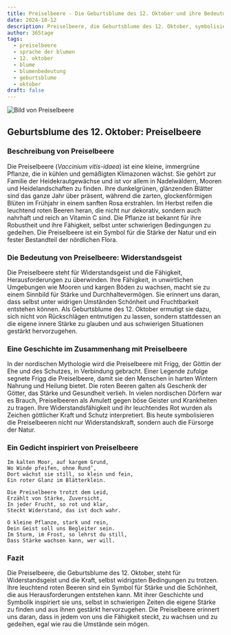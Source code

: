 ```yaml
---
title: Preiselbeere - Die Geburtsblume des 12. Oktober und ihre Bedeutung
date: 2024-10-12
description: Preiselbeere, die Geburtsblume des 12. Oktober, symbolisiert Widerstandsgeist. Erfahre mehr über ihre Geschichte, Bedeutung und Symbolik in der Sprache der Blumen.
author: 365tage
tags:
  - preiselbeere
  - sprache der blumen
  - 12. oktober
  - blume
  - blumenbedeutung
  - geburtsblume
  - oktober
draft: false
---
```


![Bild von Preiselbeere](https://cdn.pixabay.com/photo/2018/12/24/21/48/lingonberry-twig-3893546_1280.jpg#center)


## Geburtsblume des 12. Oktober: Preiselbeere

### Beschreibung von Preiselbeere

Die Preiselbeere (_Vaccinium vitis-idaea_) ist eine kleine, immergrüne Pflanze, die in kühlen und gemäßigten Klimazonen wächst. Sie gehört zur Familie der Heidekrautgewächse und ist vor allem in Nadelwäldern, Mooren und Heidelandschaften zu finden. Ihre dunkelgrünen, glänzenden Blätter sind das ganze Jahr über präsent, während die zarten, glockenförmigen Blüten im Frühjahr in einem sanften Rosa erstrahlen. Im Herbst reifen die leuchtend roten Beeren heran, die nicht nur dekorativ, sondern auch nahrhaft und reich an Vitamin C sind. Die Pflanze ist bekannt für ihre Robustheit und ihre Fähigkeit, selbst unter schwierigen Bedingungen zu gedeihen. Die Preiselbeere ist ein Symbol für die Stärke der Natur und ein fester Bestandteil der nördlichen Flora.

### Die Bedeutung von Preiselbeere: Widerstandsgeist

Die Preiselbeere steht für Widerstandsgeist und die Fähigkeit, Herausforderungen zu überwinden. Ihre Fähigkeit, in unwirtlichen Umgebungen wie Mooren und kargen Böden zu wachsen, macht sie zu einem Sinnbild für Stärke und Durchhaltevermögen. Sie erinnert uns daran, dass selbst unter widrigen Umständen Schönheit und Fruchtbarkeit entstehen können. Als Geburtsblume des 12. Oktober ermutigt sie dazu, sich nicht von Rückschlägen entmutigen zu lassen, sondern stattdessen an die eigene innere Stärke zu glauben und aus schwierigen Situationen gestärkt hervorzugehen.

### Eine Geschichte im Zusammenhang mit Preiselbeere

In der nordischen Mythologie wird die Preiselbeere mit Frigg, der Göttin der Ehe und des Schutzes, in Verbindung gebracht. Einer Legende zufolge segnete Frigg die Preiselbeere, damit sie den Menschen in harten Wintern Nahrung und Heilung bietet. Die roten Beeren galten als Geschenk der Götter, das Stärke und Gesundheit verlieh. In vielen nordischen Dörfern war es Brauch, Preiselbeeren als Amulett gegen böse Geister und Krankheiten zu tragen. Ihre Widerstandsfähigkeit und ihr leuchtendes Rot wurden als Zeichen göttlicher Kraft und Schutz interpretiert. Bis heute symbolisieren die Preiselbeeren nicht nur Widerstandskraft, sondern auch die Fürsorge der Natur.

### Ein Gedicht inspiriert von Preiselbeere

```
Im kalten Moor, auf kargem Grund,  
Wo Winde pfeifen, ohne Rund’,  
Dort wächst sie still, so klein und fein,  
Ein roter Glanz im Blätterklein.  

Die Preiselbeere trotzt dem Leid,  
Erzählt von Stärke, Zuversicht,  
In jeder Frucht, so rot und klar,  
Steckt Widerstand, das ist doch wahr.  

O kleine Pflanze, stark und rein,  
Dein Geist soll uns Begleiter sein.  
Im Sturm, im Frost, so lehrst du still,  
Dass Stärke wachsen kann, wer will.  
```

### Fazit

Die Preiselbeere, die Geburtsblume des 12. Oktober, steht für Widerstandsgeist und die Kraft, selbst widrigsten Bedingungen zu trotzen. Ihre leuchtend roten Beeren sind ein Symbol für Stärke und die Schönheit, die aus Herausforderungen entstehen kann. Mit ihrer Geschichte und Symbolik inspiriert sie uns, selbst in schwierigen Zeiten die eigene Stärke zu finden und aus ihnen gestärkt hervorzugehen. Die Preiselbeere erinnert uns daran, dass in jedem von uns die Fähigkeit steckt, zu wachsen und zu gedeihen, egal wie rau die Umstände sein mögen.